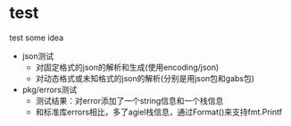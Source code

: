 # test

test some idea

- json测试
  - 对固定格式的json的解析和生成(使用encoding/json)
  - 对动态格式或未知格式的json的解析(分别是用json包和gabs包)
- pkg/errors测试
  - 测试结果：对error添加了一个string信息和一个栈信息
  - 和标准库errors相比，多了agiel栈信息，通过Format()来支持fmt.Printf
